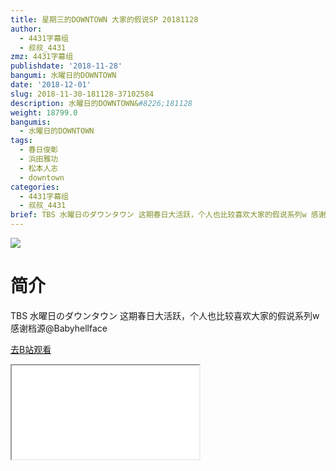 ```yaml
---
title: 星期三的DOWNTOWN 大家的假说SP 20181128
author:
  - 4431字幕组
  - 叔叔_4431
zmz: 4431字幕组
publishdate: '2018-11-28'
bangumi: 水曜日的DOWNTOWN
date: '2018-12-01'
slug: 2018-11-30-181128-37102584
description: 水曜日的DOWNTOWN&#8226;181128
weight: 18799.0
bangumis:
  - 水曜日的DOWNTOWN
tags:
  - 春日俊彰
  - 浜田雅功
  - 松本人志
  - downtown
categories:
  - 4431字幕组
  - 叔叔_4431
brief: TBS 水曜日のダウンタウン 这期春日大活跃，个人也比较喜欢大家的假说系列w 感谢档源@Babyhellface
---
```

![](https://i.imgur.com/TnLH8fu.jpg)
# 简介  
TBS 水曜日のダウンタウン
这期春日大活跃，个人也比较喜欢大家的假说系列w
感谢档源@Babyhellface  

[去B站观看](https://www.bilibili.com/video/av37102584/)
<div class ="resp-container"><iframe class="testiframe" src="//player.bilibili.com/player.html?aid=37102584"", scrolling="no", allowfullscreen="true" > </iframe></div> 

